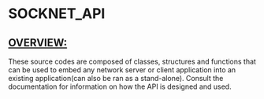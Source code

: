 # SOCKNET_API

<u><h2>OVERVIEW:</h2></u>
<p>These source codes are composed of classes, structures and functions that can be used to embed any network server or client application into an existing application(can also be ran as a stand-alone). Consult the documentation for information on how the API is designed and used.</p>
